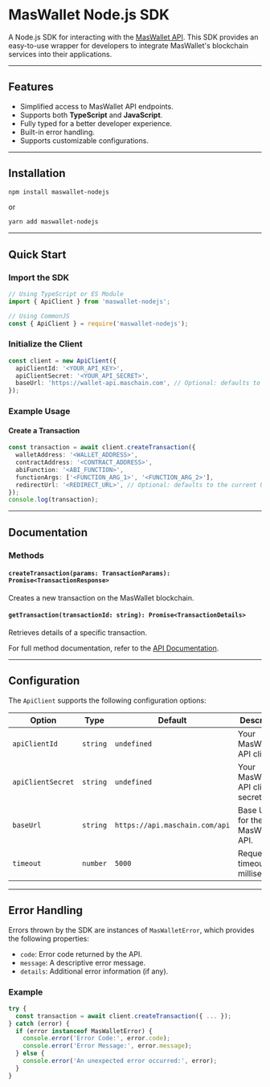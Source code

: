 # MasWallet Node.js SDK

A Node.js SDK for interacting with the [MasWallet API](https://wallet-docs.maschain.com/). This SDK provides an easy-to-use wrapper for developers to integrate MasWallet's blockchain services into their applications.

---

## Features

- Simplified access to MasWallet API endpoints.
- Supports both **TypeScript** and **JavaScript**.
- Fully typed for a better developer experience.
- Built-in error handling.
- Supports customizable configurations.

---

## Installation

```bash
npm install maswallet-nodejs
```

or

```bash
yarn add maswallet-nodejs
```

---

## Quick Start

### Import the SDK

```typescript
// Using TypeScript or ES Module
import { ApiClient } from 'maswallet-nodejs';

// Using CommonJS
const { ApiClient } = require('maswallet-nodejs');
```

### Initialize the Client

```typescript
const client = new ApiClient({
  apiClientId: '<YOUR_API_KEY>',
  apiClientSecret: '<YOUR_API_SECRET>',
  baseUrl: 'https://wallet-api.maschain.com', // Optional: defaults to MasWallet's official base URL
});
```

### Example Usage

#### Create a Transaction
```typescript
const transaction = await client.createTransaction({
  walletAddress: '<WALLET_ADDRESS>',
  contractAddress: '<CONTRACT_ADDRESS>',
  abiFunction: '<ABI_FUNCTION>',
  functionArgs: ['<FUNCTION_ARG_1>', '<FUNCTION_ARG_2>'],
  redirectUrl: '<REDIRECT_URL>', // Optional: defaults to the current URL
});
console.log(transaction);
```

---

## Documentation

### Methods

#### `createTransaction(params: TransactionParams): Promise<TransactionResponse>`
Creates a new transaction on the MasWallet blockchain.

#### `getTransaction(transactionId: string): Promise<TransactionDetails>`
Retrieves details of a specific transaction.

For full method documentation, refer to the [API Documentation](https://docs.maschain.com/).

---

## Configuration

The `ApiClient` supports the following configuration options:

| Option           | Type     | Default                          | Description                               |
|------------------|----------|----------------------------------|-------------------------------------------|
| `apiClientId`    | `string` | `undefined`                      | Your MasWallet API client ID.             |
| `apiClientSecret`| `string` | `undefined`                      | Your MasWallet API client secret.         |
| `baseUrl`        | `string` | `https://api.maschain.com/api`       | Base URL for the MasWallet API.           |
| `timeout`        | `number` | `5000`                           | Request timeout in milliseconds.          |

---

## Error Handling

Errors thrown by the SDK are instances of `MasWalletError`, which provides the following properties:

- `code`: Error code returned by the API.
- `message`: A descriptive error message.
- `details`: Additional error information (if any).

### Example

```typescript
try {
  const transaction = await client.createTransaction({ ... });
} catch (error) {
  if (error instanceof MasWalletError) {
    console.error('Error Code:', error.code);
    console.error('Error Message:', error.message);
  } else {
    console.error('An unexpected error occurred:', error);
  }
}
```
